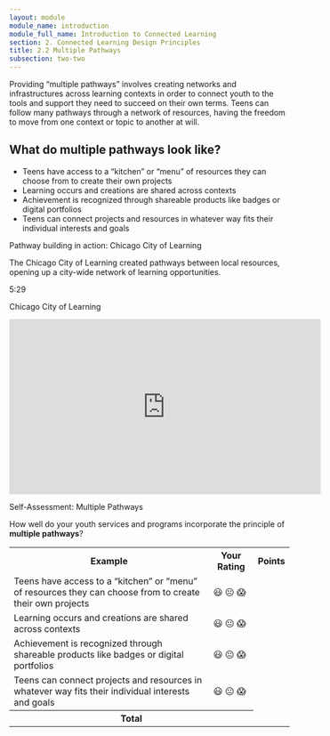 ```yaml
---
layout: module
module_name: introduction
module_full_name: Introduction to Connected Learning
section: 2. Connected Learning Design Principles
title: 2.2 Multiple Pathways
subsection: two-two
---
```


Providing “multiple pathways” involves creating networks and infrastructures across learning contexts in order to connect youth to the tools and support they need to succeed on their own terms. Teens can follow many pathways through a network of resources, having the freedom to move from one context or topic to another at will.

## What do multiple pathways look like? 
* Teens have access to a “kitchen” or “menu” of resources they can choose from to create their own projects
* Learning occurs and creations are shared across contexts
* Achievement is recognized through shareable products like badges or digital portfolios
* Teens can connect projects and resources in whatever way fits their individual interests and goals

<div class="case_study_box">
  <p class="box-title">Pathway building in action: Chicago City of Learning</p>
    <p>The Chicago City of Learning created pathways between local resources, opening up a city-wide network of learning opportunities. </p>
  <p class="videotime">5:29</p><p class="source">Chicago City of Learning</p>
<div class="video">
  <iframe width="560" height="315" src="https://www.youtube.com/embed/pleB8URTPKQ" frameborder="0" allow="autoplay; encrypted-media" allowfullscreen></iframe>
  </div>
</div>

<div class="reflection">
	<p>Self-Assessment: Multiple Pathways</p>
	<p>How well do your youth services and programs incorporate the principle of <b>multiple pathways</b>?</p>
	<table class="worksheet">
		<tr>
			<th>Example</th>
			<th>Your Rating</th>
			<th>Points</th>
		</tr>
		<tr>
			<td>Teens have access to a “kitchen” or “menu” of resources they can choose from to create their own projects</td>
			<td>😃 😐 😱</td>
			<td></td>
		</tr>
		<tr>
			<td>Learning occurs and creations are shared across contexts</td>
			<td>😃 😐 😱</td>
			<td></td>
		</tr>
		<tr>
			<td>Achievement is recognized through shareable products like badges or digital portfolios</td>
			<td>😃 😐 😱</td>
			<td></td>
		</tr>
		<tr>
			<td>Teens can connect projects and resources in whatever way fits their individual interests and goals</td>
			<td>😃 😐 😱</td>
			<td></td>
		</tr>
		<tr>
			<th colspan="2">Total</th>
			<td></td>
		</tr>
	</table>
</div>